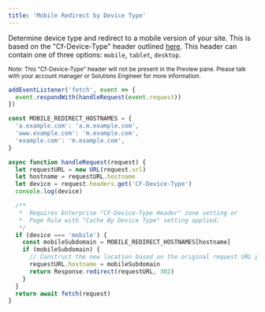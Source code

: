 ```yaml
---
title: 'Mobile Redirect by Device Type'
---
```


Determine device type and redirect to a mobile version of your site. This is based on the "Cf-Device-Type" header outlined [here](https://support.cloudflare.com/hc/en-us/articles/229373388-Cache-Content-by-Device-Type-Mobile-Tablet-Desktop-).
This header can contain one of three options: `mobile`, `tablet`, `desktop`.

<sub>Note: This "Cf-Device-Type" header will not be present in the Preview pane. Please talk with your account manager or Solutions Engineer for more information.</sub>

```js
addEventListener('fetch', event => {
  event.respondWith(handleRequest(event.request))
})

const MOBILE_REDIRECT_HOSTNAMES = {
  'a.example.com': 'a.m.example.com',
  'www.example.com': 'm.example.com',
  'example.com': 'm.example.com',
}

async function handleRequest(request) {
  let requestURL = new URL(request.url)
  let hostname = requestURL.hostname
  let device = request.headers.get('CF-Device-Type')
  console.log(device)

  /**
   *  Requires Enterprise "CF-Device-Type Header" zone setting or
   *  Page Rule with "Cache By Device Type" setting applied.
   */
  if (device === 'mobile') {
    const mobileSubdomain = MOBILE_REDIRECT_HOSTNAMES[hostname]
    if (mobileSubdomain) {
      // Construct the new location based on the original request URL parameters
      requestURL.hostname = mobileSubdomain
      return Response.redirect(requestURL, 302)
    }
  }
  return await fetch(request)
}
```

